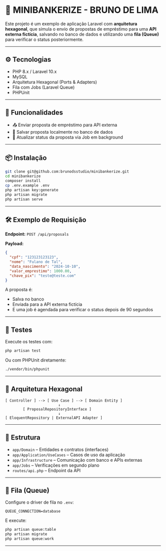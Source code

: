 # 💸 MINIBANKERIZE - BRUNO DE LIMA

Este projeto é um exemplo de aplicação Laravel com **arquitetura hexagonal**, que simula o envio de propostas de empréstimo para uma **API externa fictícia**, salvando no banco de dados e utilizando uma **fila (Queue)** para verificar o status posteriormente.

---

## ⚙️ Tecnologias

- PHP 8.x / Laravel 10.x
- MySQL
- Arquitetura Hexagonal (Ports & Adapters)
- Fila com Jobs (Laravel Queue)
- PHPUnit

---

## 🚀 Funcionalidades

- 📤 Enviar proposta de empréstimo para API externa
- 💾 Salvar proposta localmente no banco de dados
- 🔁 Atualizar status da proposta via Job em background

---

## 📦 Instalação

```bash
git clone git@github.com:brunodsstudio/minibankerize.git
cd minibankerize
composer install
cp .env.example .env
php artisan key:generate
php artisan migrate
php artisan serve
```

---

## 🛠 Exemplo de Requisição

**Endpoint:** `POST /api/proposals`

**Payload:**

```json
{
  "cpf": "123123123123",
  "nome": "Fulano de Tal",
  "data_nascimento": "2024-10-10",
  "valor_emprestimo": 1000.00,
  "chave_pix": "teste@teste.com"
}
```

A proposta é:
- Salva no banco
- Enviada para a API externa fictícia
- E uma job é agendada para verificar o status depois de 90 segundos

---

## 🧪 Testes

Execute os testes com:

```bash
php artisan test
```

Ou com PHPUnit diretamente:

```bash
./vendor/bin/phpunit
```

---

## 🧱 Arquitetura Hexagonal

```
[ Controller ] --> [ Use Case ] --> [ Domain Entity ]
                        ↓
        [ ProposalRepositoryInterface ]
                        ↓
[ EloquentRepository | ExternalAPI Adapter ]
```

---

## 📂 Estrutura

- `app/Domain` – Entidades e contratos (interfaces)
- `app/Application/UseCases` – Casos de uso da aplicação
- `app/Infrastructure` – Comunicação com banco e APIs externas
- `app/Jobs` – Verificações em segundo plano
- `routes/api.php` – Endpoint da API

---

## 🧰 Fila (Queue)

Configure o driver de fila no `.env`:

```
QUEUE_CONNECTION=database
```

E execute:

```bash
php artisan queue:table
php artisan migrate
php artisan queue:work
```

---


